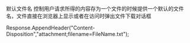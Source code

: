默认文件名
控制用户请求所得的内容存为一个文件的时候提供一个默认的文件名，文件直接在浏览器上显示或者在访问时弹出文件下载对话框

Response.AppendHeader("Content-Disposition","attachment;filename=FileName.txt");